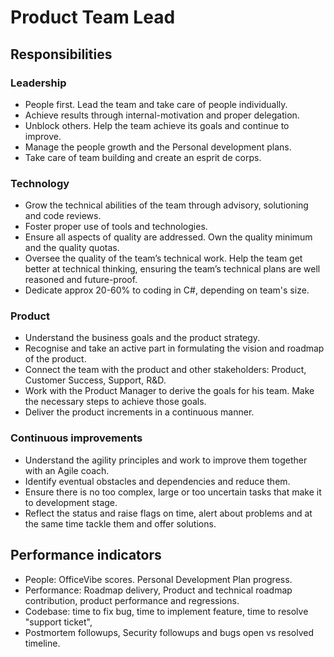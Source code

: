 # Product Team Lead

## Responsibilities

### Leadership
- People first. Lead the team and take care of people individually.
- Achieve results through internal-motivation and proper delegation.
- Unblock others. Help the team achieve its goals and continue to improve.
- Manage the people growth and the Personal development plans.
- Take care of team building and create an esprit de corps.

### Technology
- Grow the technical abilities of the team through advisory, solutioning and code reviews.
- Foster proper use of tools and technologies.
- Ensure all aspects of quality are addressed. Own the quality minimum and the quality quotas.
- Oversee the quality of the team’s technical work. Help the team get better at technical thinking, ensuring the team’s technical plans are well reasoned and future-proof.
- Dedicate approx 20-60% to coding in C#, depending on team's size.

### Product
- Understand the business goals and the product strategy.
- Recognise and take an active part in formulating the vision and roadmap of the product.
- Connect the team with the product and other stakeholders: Product, Customer Success, Support, R&D.
- Work with the Product Manager to derive the goals for his team. Make the necessary steps to achieve those goals.
- Deliver the product increments in a continuous manner.

### Continuous improvements
- Understand the agility principles and work to improve them together with an Agile coach.
- Identify eventual obstacles and dependencies and reduce them.
- Ensure there is no too complex, large or too uncertain tasks that make it to development stage.
- Reflect the status and raise flags on time, alert about problems and at the same time tackle them and offer solutions.


## Performance indicators
- People: OfficeVibe scores. Personal Development Plan progress.
- Performance: Roadmap delivery, Product and technical roadmap contribution, product performance and regressions.
- Codebase: time to fix bug, time to implement feature, time to resolve "support ticket",
- Postmortem followups, Security followups and bugs open vs resolved timeline.
